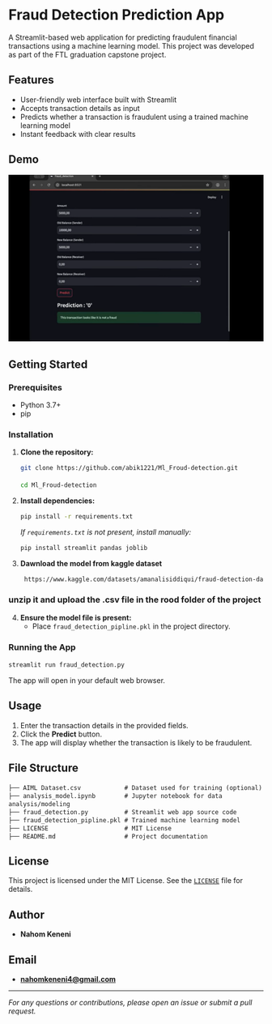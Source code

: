 # Fraud Detection Prediction App

A Streamlit-based web application for predicting fraudulent financial transactions using a machine learning model. This project was developed as part of the FTL graduation capstone project.

## Features

- User-friendly web interface built with Streamlit
- Accepts transaction details as input
- Predicts whether a transaction is fraudulent using a trained machine learning model
- Instant feedback with clear results

## Demo

![App Screenshot](./demo-screenshot.png)

## Getting Started

### Prerequisites

- Python 3.7+
- pip

### Installation

1. **Clone the repository:**
   ```sh
   git clone https://github.com/abik1221/Ml_Froud-detection.git
   
   cd Ml_Froud-detection
   ```

2. **Install dependencies:**
   ```sh
   pip install -r requirements.txt
   ```
   *If `requirements.txt` is not present, install manually:*
   ```sh
   pip install streamlit pandas joblib
   ```

3. **Dawnload the model from kaggle dataset**
   ```sh
    https://www.kaggle.com/datasets/amanalisiddiqui/fraud-detection-dataset?resource=download
   ```
    
### unzip it and upload the .csv file in the rood folder of the project

4. **Ensure the model file is present:**
   - Place `fraud_detection_pipline.pkl` in the project directory.

### Running the App

```sh
streamlit run fraud_detection.py
```

The app will open in your default web browser.

## Usage

1. Enter the transaction details in the provided fields.
2. Click the **Predict** button.
3. The app will display whether the transaction is likely to be fraudulent.

## File Structure

```
├── AIML Dataset.csv            # Dataset used for training (optional)
├── analysis_model.ipynb        # Jupyter notebook for data analysis/modeling
├── fraud_detection.py          # Streamlit web app source code
├── fraud_detection_pipline.pkl # Trained machine learning model
├── LICENSE                     # MIT License
├── README.md                   # Project documentation
```

## License

This project is licensed under the MIT License. See the [`LICENSE`](LICENSE) file for details.

## Author

- **Nahom Keneni**

## Email

- **nahomkeneni4@gmail.com**

---

*For any questions or contributions, please open an issue or submit a pull request.*
